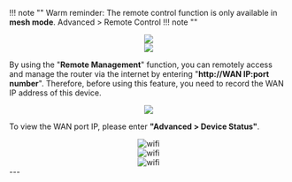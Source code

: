 !!! note ""
	Warm reminder: The remote control function is only available in __mesh mode__.
Advanced > Remote Control
!!! note ""
	<div style="text-align: center;">
		<img class="boxshadow" src="/images/wireless007.png">
	</div>
	<div style="text-align: center;">
	<img class="boxshadow" src="/images/remote001.png">
	</div>			

<p class="text">
By using the "<b>Remote Management</b>" function, you can remotely access and manage the router via the internet by entering "<b>http://WAN IP:port number</b>". Therefore, before using this feature, you need to record the WAN IP address of this device.
</p>
<div style="text-align: center;">
    <img class="boxshadow" src="/images/remote.png">
</div>

To view the WAN port IP, please enter __"Advanced > Device Status"__.
<div style="text-align: center;">
	<img alt="wifi" class="boxshadow" src="/images/wireless007.png">
</div>
<div style="text-align: center;">
	<img alt="wifi" class="boxshadow" src="/images/wireless008.png">
</div>
<div style="text-align: center;">
	<img alt="wifi" class="boxshadow" src="/images/repeaterremote.png">
</div>
---
